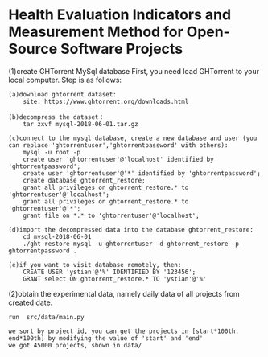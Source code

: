 #  Health Evaluation Indicators and Measurement Method for Open-Source Software Projects
(1)create GHTorrent MySql database
First, you need load GHTorrent to your local computer. Step is as follows:
	
	(a)download ghtorrent dataset:
		site: https://www.ghtorrent.org/downloads.html
	
	(b)decompress the dataset：
		tar zxvf mysql-2018-06-01.tar.gz
	
	(c)connect to the mysql database, create a new database and user (you can replace 'ghtorrentuser','ghtorrentpassword' with others):
		mysql -u root -p
		create user 'ghtorrentuser'@'localhost' identified by 'ghtorrentpassword';
		create user 'ghtorrentuser'@'*' identified by 'ghtorrentpassword';
		create database ghtorrent_restore;
		grant all privileges on ghtorrent_restore.* to 'ghtorrentuser'@'localhost';
		grant all privileges on ghtorrent_restore.* to 'ghtorrentuser'@'*';
		grant file on *.* to 'ghtorrentuser'@'localhost';
	
	(d)import the decompressed data into the database ghtorrent_restore:
		cd mysql-2018-06-01
		./ght-restore-mysql -u ghtorrentuser -d ghtorrent_restore -p ghtorrentpassword . 
	
	(e)if you want to visit database remotely, then:
		CREATE USER 'ystian'@'%' IDENTIFIED BY '123456';
		GRANT select ON ghtorrent_restore.* TO 'ystian'@'%'

(2)obtain the experimental data, namely daily data of all projects from created date.
	
	run  src/data/main.py
	
	we sort by project id, you can get the projects in [start*100th, end*100th] by modifying the value of 'start' and 'end'
	we got 45000 projects, shown in data/
